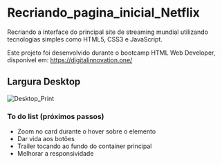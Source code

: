 # Recriando_pagina_inicial_Netflix

Recriando a interface do principal site de streaming mundial utilizando tecnologias simples como HTML5, CSS3 e JavaScript.

Este projeto foi desenvolvido durante o bootcamp HTML Web Developer, disponível em: https://digitalinnovation.one/

## Largura Desktop
![Desktop_Print](./Recriando_pagina_inicial_Netflix/img/gif-desktop.gif)

### To do list (próximos passos)
- Zoom no card durante o hover sobre o elemento
- Dar vida aos botões
- Trailer tocando ao fundo do container principal
- Melhorar a responsividade

